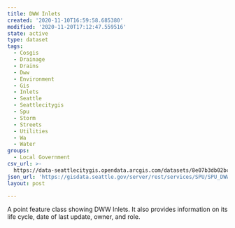```yaml
---
title: DWW Inlets
created: '2020-11-10T16:59:58.685380'
modified: '2020-11-20T17:12:47.559516'
state: active
type: dataset
tags:
  - Cosgis
  - Drainage
  - Drains
  - Dww
  - Environment
  - Gis
  - Inlets
  - Seattle
  - Seattlecitygis
  - Spu
  - Storm
  - Streets
  - Utilities
  - Wa
  - Water
groups:
  - Local Government
csv_url: >-
  https://data-seattlecitygis.opendata.arcgis.com/datasets/8e07b3db02bc491fa4a75f03893e2d82_2.csv?outSR=%7B%22latestWkid%22%3A2926%2C%22wkid%22%3A2926%7D
json_url: 'https://gisdata.seattle.gov/server/rest/services/SPU/SPU_DWW/MapServer/2'
layout: post

---
```

A point feature class showing DWW Inlets. It also provides information on its life cycle, date of last update, owner, and role. 
